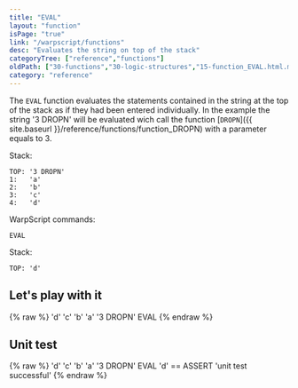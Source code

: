 ```yaml
---
title: "EVAL"
layout: "function"
isPage: "true"
link: "/warpscript/functions"
desc: "Evaluates the string on top of the stack"
categoryTree: ["reference","functions"]
oldPath: ["30-functions","30-logic-structures","15-function_EVAL.html.md"]
category: "reference"
---
```

 

The `EVAL` function evaluates the statements contained in the string at the top of the stack as if they had been entered individually.
In the example the string '3 DROPN' will be evaluated wich call the function [`DROPN`]({{ site.baseurl }}/reference/functions/function_DROPN) with a parameter equals to 3. 

Stack:

    
    TOP: '3 DROPN'
    1:   'a'
    2:   'b'
    3:   'c'
    4:   'd'

WarpScript commands:
    
    EVAL

Stack:

    
    TOP: 'd'


## Let's play with it ##

{% raw %}
<warp10-warpscript-widget backend="{{backend}}"  exec-endpoint="{{execEndpoint}}">'d' 'c' 'b' 'a' 
'3 DROPN'
EVAL
</warp10-warpscript-widget>
{% endraw %}


## Unit test ##

{% raw %}
<warp10-warpscript-widget backend="{{backend}}"  exec-endpoint="{{execEndpoint}}">'d' 'c' 'b' 'a' 
'3 DROPN'
EVAL
'd' == ASSERT 
'unit test successful'
</warp10-warpscript-widget>
{% endraw %}       
